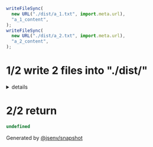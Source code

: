 ```js
writeFileSync(
  new URL("./dist/a_1.txt", import.meta.url),
  "a_1_content",
);
writeFileSync(
  new URL("./dist/a_2.txt", import.meta.url),
  "a_2_content",
);
```

# 1/2 write 2 files into "./dist/"
<details>
  <summary>details</summary>


## a_1.txt
```txt
a_1_content
```
## a_2.txt
```txt
a_2_content
```
</details>

# 2/2 return

```js
undefined
```

Generated by [@jsenv/snapshot](https://github.com/jsenv/core/tree/main/packages/independent/snapshot)